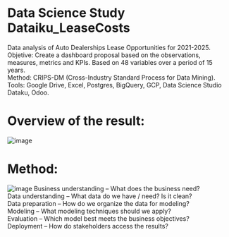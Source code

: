 # Data Science Study Dataiku_LeaseCosts  

Data analysis of Auto Dealerships Lease Opportunities for 2021-2025.  
Objetive: Create a dashboard proposal based on the observations, measures, metrics and KPIs. Based on 48 variables over a period of 15 years.  
Method: CRIPS-DM (Cross-Industry Standard Process for Data Mining).    
Tools: Google Drive, Excel, Postgres, BigQuery, GCP, Data Science Studio Dataku, Odoo.  


# Overview of the result:  
![image](https://user-images.githubusercontent.com/72107370/113620921-f51b5700-9628-11eb-8d90-51256ad596d6.png)  

  
# Method:
![image](https://user-images.githubusercontent.com/72107370/113621583-c782dd80-9629-11eb-888d-94f986d1bbca.png)
Business understanding – What does the business need?  
Data understanding – What data do we have / need? Is it clean?  
Data preparation – How do we organize the data for modeling?  
Modeling – What modeling techniques should we apply?  
Evaluation – Which model best meets the business objectives?  
Deployment – How do stakeholders access the results?  
